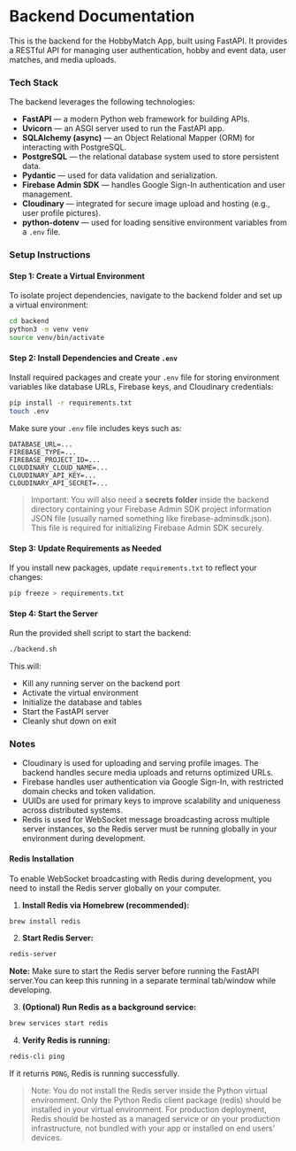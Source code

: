 # Backend Documentation

This is the backend for the HobbyMatch App, built using FastAPI. It provides a RESTful API for managing user authentication, hobby and event data, user matches, and media uploads.

### Tech Stack

The backend leverages the following technologies:
- **FastAPI** — a modern Python web framework for building APIs.
- **Uvicorn** — an ASGI server used to run the FastAPI app.
- **SQLAlchemy (async)** — an Object Relational Mapper (ORM) for interacting with PostgreSQL.
- **PostgreSQL** — the relational database system used to store persistent data.
- **Pydantic** — used for data validation and serialization.
- **Firebase Admin SDK** — handles Google Sign-In authentication and user management.
- **Cloudinary** — integrated for secure image upload and hosting (e.g., user profile pictures).
- **python-dotenv** — used for loading sensitive environment variables from a `.env` file.

### Setup Instructions

#### Step 1: Create a Virtual Environment

To isolate project dependencies, navigate to the backend folder and set up a virtual environment:

```bash
cd backend
python3 -m venv venv
source venv/bin/activate
```

#### Step 2: Install Dependencies and Create `.env`

Install required packages and create your `.env` file for storing environment variables like database URLs, Firebase keys, and Cloudinary credentials:

```bash
pip install -r requirements.txt
touch .env
```

Make sure your `.env` file includes keys such as:

```
DATABASE_URL=...
FIREBASE_TYPE=...
FIREBASE_PROJECT_ID=...
CLOUDINARY_CLOUD_NAME=...
CLOUDINARY_API_KEY=...
CLOUDINARY_API_SECRET=...
```

> Important:
You will also need a **secrets folder** inside the backend directory containing your Firebase Admin SDK project information JSON file (usually named something like firebase-adminsdk.json). This file is required for initializing Firebase Admin SDK securely.

#### Step 3: Update Requirements as Needed

If you install new packages, update `requirements.txt` to reflect your changes:

```bash
pip freeze > requirements.txt
```

#### Step 4: Start the Server

Run the provided shell script to start the backend: 
```bash
./backend.sh
```

This will:
- Kill any running server on the backend port
- Activate the virtual environment
- Initialize the database and tables
- Start the FastAPI server
- Cleanly shut down on exit 

### Notes

- Cloudinary is used for uploading and serving profile images. The backend handles secure media uploads and returns optimized URLs.
- Firebase handles user authentication via Google Sign-In, with restricted domain checks and token validation.
- UUIDs are used for primary keys to improve scalability and uniqueness across distributed systems.
- Redis is used for WebSocket message broadcasting across multiple server instances, so the Redis server must be running globally in your environment during development.

#### Redis Installation

To enable WebSocket broadcasting with Redis during development, you need to install the Redis server globally on your computer.

1. **Install Redis via Homebrew (recommended):**

```bash
brew install redis
```

2. **Start Redis Server:**

```bash
redis-server
```

**Note:** Make sure to start the Redis server before running the FastAPI server.You can keep this running in a separate terminal tab/window while developing.

3. **(Optional) Run Redis as a background service:**   
```bash
brew services start redis
```
4. **Verify Redis is running:**   
```bash
redis-cli ping
```
If it returns `PONG`, Redis is running successfully.

> Note: You do not install the Redis server inside the Python virtual environment. Only the Python Redis client package (redis) should be installed in your virtual environment. For production deployment, Redis should be hosted as a managed service or on your production infrastructure, not bundled with your app or installed on end users' devices.
